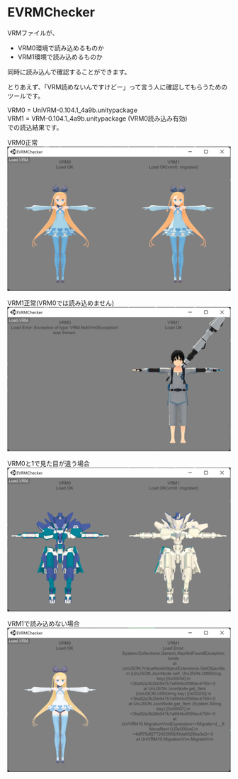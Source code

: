 # EVRMChecker
VRMファイルが、

+ VRM0環境で読み込めるものか
+ VRM1環境で読み込めるものか

同時に読み込んで確認することができます。

とりあえず、「VRM読めないんですけどー」って言う人に確認してもらうためのツールです。

VRM0 = UniVRM-0.104.1_4a9b.unitypackage  
VRM1 = VRM-0.104.1_4a9b.unitypackage (VRM0読み込み有効)  
での読込結果です。

VRM0正常  
![](doc/1.png)

VRM1正常(VRM0では読み込めません)  
![](doc/2.png)

VRM0と1で見た目が違う場合  
![](doc/3.png)

VRM1で読み込めない場合  
![](doc/4.png)
